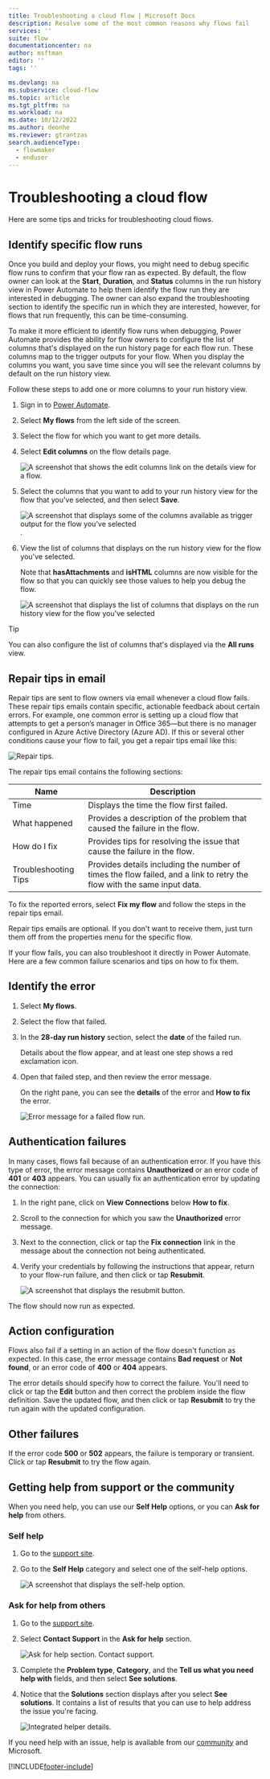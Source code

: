 ```yaml
---
title: Troubleshooting a cloud flow | Microsoft Docs
description: Resolve some of the most common reasons why flows fail
services: ''
suite: flow
documentationcenter: na
author: msftman
editor: ''
tags: ''

ms.devlang: na
ms.subservice: cloud-flow
ms.topic: article
ms.tgt_pltfrm: na
ms.workload: na
ms.date: 10/12/2022
ms.author: deonhe
ms.reviewer: gtrantzas
search.audienceType: 
  - flowmaker
  - enduser
---
```

# Troubleshooting a cloud flow

Here are some tips and tricks for troubleshooting cloud flows.

## Identify specific flow runs

Once you build and deploy your flows, you might need to debug specific flow runs to confirm that your flow ran as expected. By default, the flow owner can look at the **Start**, **Duration**, and **Status** columns in the run history view in Power Automate to help them identify the flow run they are interested in debugging. The owner can also expand the troubleshooting section to identify the specific run in which they are interested, however, for flows that run frequently, this can be time-consuming.

To make it more efficient to identify flow runs when debugging, Power Automate provides the ability for flow owners to configure the list of columns that's displayed on the run history page for each flow run. These columns map to the trigger outputs for your flow. When you display the columns you want, you save time since you will see the relevant columns by default on the run history view.

Follow these steps to add one or more columns to your run history view.

1. Sign in to [Power Automate](https://make.powerautomate.com).
1. Select **My flows** from the left side of the screen.
1. Select the flow for which you want to get more details.
1. Select **Edit columns** on the flow details page.

   ![A screenshot that shows the edit columns link on the details view for a flow.](./media/triggers-introduction/edit-columns.png)

1. Select the columns that you want to add to your run history view for the flow that you've selected, and then select **Save**.

   ![A screenshot that displays some of the columns available as trigger output for the flow you've selected](./media/triggers-introduction/select-flow-columns.png).

1. View the list of columns that displays on the run history view for the flow you've selected.

   Note that **hasAttachments** and **isHTML** columns are now visible for the flow so that you can quickly see those values to help you debug the flow.

   ![A screenshot that displays the list of columns that displays on the run history view for the flow you've selected ](./media/triggers-introduction/new-columns-run-history-view.png)

>[!TIP]
>You can also configure the list of columns that's displayed via the **All runs** view.

## Repair tips in email

Repair tips are sent to flow owners via email whenever a cloud flow fails. These repair tips emails contain specific, actionable feedback about certain errors. For example, one common error is setting up a cloud flow that attempts to get a person’s manager in Office 365—but there is no manager configured in Azure Active Directory (Azure AD). If this or several other conditions cause your flow to fail, you get a repair tips email like this:

![Repair tips.](media/fix-flow-failures/repair-tips-email-2.png)

The repair tips email contains the following sections:

Name|Description
---|---
Time|Displays the time the flow first failed.
What happened|Provides a description of the problem that caused the failure in the flow.
How do I fix|Provides tips for resolving the issue that cause the failure in the flow.
Troubleshooting Tips|Provides details including the number of times the flow failed, and a link to retry the flow with the same input data.

To fix the reported errors, select **Fix my flow** and follow the steps in the repair tips email.

Repair tips emails are optional. If you don't want to receive them, just turn them off from the properties menu for the specific flow.

If your flow fails, you can also troubleshoot it directly in Power Automate.  Here are a few common failure scenarios and tips on how to fix them.

## Identify the error

1. Select **My flows**.
1. Select the flow that failed.
1. In the **28-day run history** section, select the **date** of the failed run.
   
   Details about the flow appear, and at least one step shows a red exclamation icon.
1. Open that failed step, and then review the error message.

   On the right pane, you can see the **details** of the error and **How to fix** the error.

   ![Error message for a failed flow run.](./media/fix-flow-failures/identify-error.png)


## Authentication failures
In many cases, flows fail because of an authentication error. If you have this type of error, the error message contains **Unauthorized** or an error code of **401** or **403** appears. You can usually fix an authentication error by updating the connection:

1. In the right pane, click on **View Connections** below **How to fix**.
1. Scroll to the connection for which you saw the **Unauthorized** error message.
1. Next to the connection, click or tap the **Fix connection** link in the message about the connection not being authenticated.
1. Verify your credentials by following the instructions that appear, return to your flow-run failure, and then click or tap **Resubmit**.

   ![A screenshot that displays the resubmit button.](./media/fix-flow-failures/resubmit.png)
   
 The flow should now run as expected.

## Action configuration
Flows also fail if a setting in an action of the flow doesn't function as expected. In this case, the error message contains **Bad request** or **Not found**, or an error code of **400** or **404** appears.

The error details should specify how to correct the failure. You'll need to click or tap the **Edit** button and then correct the problem inside the flow definition. Save the updated flow, and then click or tap **Resubmit** to try the run again with the updated configuration.

## Other failures
If the error code **500** or **502** appears, the failure is temporary or transient. Click or tap **Resubmit** to try the flow again.

## Getting help from support or the community

When you need help, you can use our **Self Help** options, or you can **Ask for help** from others.

### Self help 

1. Go to the [support site](https://make.powerautomate.com/support/).
1. Go to the **Self Help** category and select one of the self-help options.

    ![A screenshot that displays the self-help option.](media/fix-flow-failures/self-help-section.png)

### Ask for help from others

1. Go to the [support site](https://make.powerautomate.com/support/).
1. Select **Contact Support** in the **Ask for help** section.
    
    ![Ask for help section. Contact support.](media/fix-flow-failures/ask-for-help.png)

1. Complete the **Problem type**, **Category**, and the **Tell us what you need help with** fields, and then select **See solutions**. 

1. Notice that the **Solutions** section displays after you select **See solutions**. It contains a list of results that you can use to help address the issue you're facing. 

    ![Integrated helper details.](media/fix-flow-failures/support-request.png)

If you need help with an issue, help is available from our [community](https://go.microsoft.com/fwlink/?LinkID=787467) and Microsoft. 



[!INCLUDE[footer-include](includes/footer-banner.md)]
